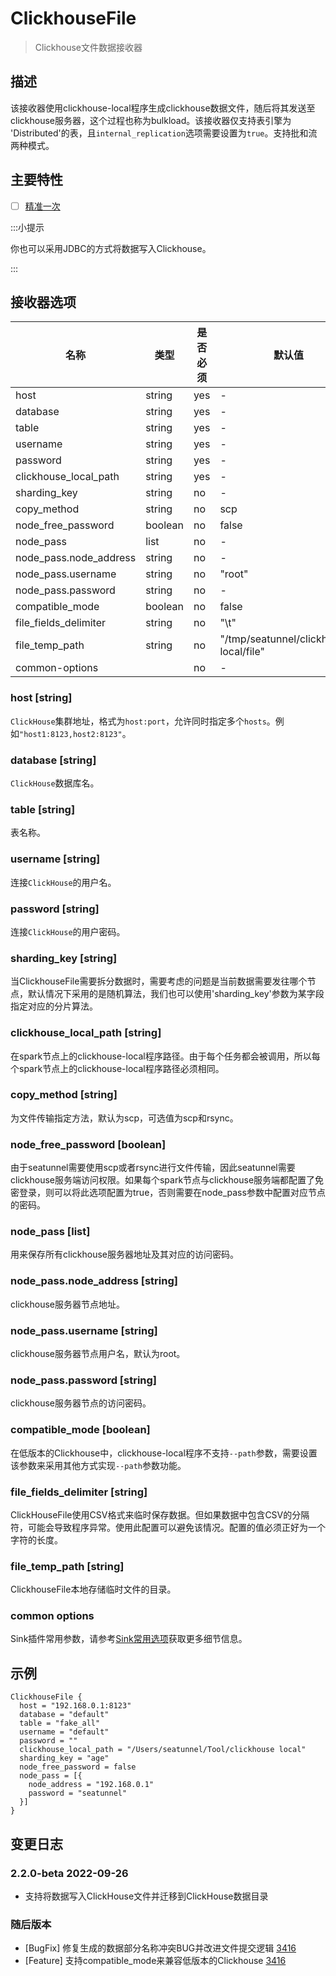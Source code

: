 # ClickhouseFile

> Clickhouse文件数据接收器

## 描述

该接收器使用clickhouse-local程序生成clickhouse数据文件，随后将其发送至clickhouse服务器，这个过程也称为bulkload。该接收器仅支持表引擎为 'Distributed'的表，且`internal_replication`选项需要设置为`true`。支持批和流两种模式。

## 主要特性

- [ ] [精准一次](../../concept/connector-v2-features.md)

:::小提示

你也可以采用JDBC的方式将数据写入Clickhouse。

:::

## 接收器选项

|           名称           |   类型    | 是否必须 |                  默认值                   |
|------------------------|---------|------|----------------------------------------|
| host                   | string  | yes  | -                                      |
| database               | string  | yes  | -                                      |
| table                  | string  | yes  | -                                      |
| username               | string  | yes  | -                                      |
| password               | string  | yes  | -                                      |
| clickhouse_local_path  | string  | yes  | -                                      |
| sharding_key           | string  | no   | -                                      |
| copy_method            | string  | no   | scp                                    |
| node_free_password     | boolean | no   | false                                  |
| node_pass              | list    | no   | -                                      |
| node_pass.node_address | string  | no   | -                                      |
| node_pass.username     | string  | no   | "root"                                 |
| node_pass.password     | string  | no   | -                                      |
| compatible_mode        | boolean | no   | false                                  |
| file_fields_delimiter  | string  | no   | "\t"                                   |
| file_temp_path         | string  | no   | "/tmp/seatunnel/clickhouse-local/file" |
| common-options         |         | no   | -                                      |

### host [string]

`ClickHouse`集群地址，格式为`host:port`，允许同时指定多个`hosts`。例如`"host1:8123,host2:8123"`。

### database [string]

`ClickHouse`数据库名。

### table [string]

表名称。

### username [string]

连接`ClickHouse`的用户名。

### password [string]

连接`ClickHouse`的用户密码。

### sharding_key [string]

当ClickhouseFile需要拆分数据时，需要考虑的问题是当前数据需要发往哪个节点，默认情况下采用的是随机算法，我们也可以使用'sharding_key'参数为某字段指定对应的分片算法。

### clickhouse_local_path [string]

在spark节点上的clickhouse-local程序路径。由于每个任务都会被调用，所以每个spark节点上的clickhouse-local程序路径必须相同。

### copy_method [string]

为文件传输指定方法，默认为scp，可选值为scp和rsync。

### node_free_password [boolean]

由于seatunnel需要使用scp或者rsync进行文件传输，因此seatunnel需要clickhouse服务端访问权限。如果每个spark节点与clickhouse服务端都配置了免密登录，则可以将此选项配置为true，否则需要在node_pass参数中配置对应节点的密码。

### node_pass [list]

用来保存所有clickhouse服务器地址及其对应的访问密码。

### node_pass.node_address [string]

clickhouse服务器节点地址。

### node_pass.username [string]

clickhouse服务器节点用户名，默认为root。

### node_pass.password [string]

clickhouse服务器节点的访问密码。

### compatible_mode [boolean]

在低版本的Clickhouse中，clickhouse-local程序不支持`--path`参数，需要设置该参数来采用其他方式实现`--path`参数功能。

### file_fields_delimiter [string]

ClickHouseFile使用CSV格式来临时保存数据。但如果数据中包含CSV的分隔符，可能会导致程序异常。使用此配置可以避免该情况。配置的值必须正好为一个字符的长度。

### file_temp_path [string]

ClickhouseFile本地存储临时文件的目录。

### common options

Sink插件常用参数，请参考[Sink常用选项](../sink-common-options)获取更多细节信息。

## 示例

```hocon
ClickhouseFile {
  host = "192.168.0.1:8123"
  database = "default"
  table = "fake_all"
  username = "default"
  password = ""
  clickhouse_local_path = "/Users/seatunnel/Tool/clickhouse local"
  sharding_key = "age"
  node_free_password = false
  node_pass = [{
    node_address = "192.168.0.1"
    password = "seatunnel"
  }]
}
```

## 变更日志

### 2.2.0-beta 2022-09-26

- 支持将数据写入ClickHouse文件并迁移到ClickHouse数据目录

### 随后版本

- [BugFix] 修复生成的数据部分名称冲突BUG并改进文件提交逻辑  [3416](https://github.com/apache/seatunnel/pull/3416)
- [Feature] 支持compatible_mode来兼容低版本的Clickhouse  [3416](https://github.com/apache/seatunnel/pull/3416)

